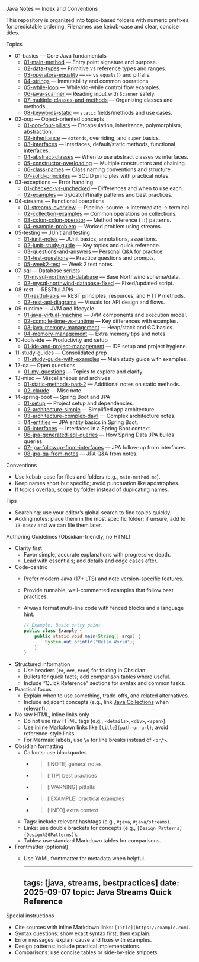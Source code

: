 Java Notes — Index and Conventions

This repository is organized into topic-based folders with numeric prefixes for predictable ordering. Filenames use kebab-case and clear, concise titles.

Topics
- 01-basics — Core Java fundamentals
  - [01-main-method](01-basics/01-main-method.md) — Entry point signature and purpose.
  - [02-data-types](01-basics/02-data-types.md) — Primitive vs reference types and ranges.
  - [03-operators-equality](01-basics/03-operators-equality.md) — `==` vs `equals()` and pitfalls.
  - [04-strings](01-basics/04-strings.md) — Immutability and common operations.
  - [05-while-loop](01-basics/05-while-loop.md) — While/do-while control flow examples.
  - [06-java-scanner](01-basics/06-java-scanner.md) — Reading input with `Scanner` safely.
  - [07-multiple-classes-and-methods](01-basics/07-multiple-classes-and-methods.md) — Organizing classes and methods.
  - [08-keywords-static](01-basics/08-keywords-static.md) — `static` fields/methods and use cases.
- 02-oop — Object-oriented concepts
  - [01-oop-four-pillars](02-oop/01-oop-four-pillars.md) — Encapsulation, inheritance, polymorphism, abstraction.
  - [02-inheritance](02-oop/02-inheritance.md) — `extends`, overriding, and `super` basics.
  - [03-interfaces](02-oop/03-interfaces.md) — Interfaces, default/static methods, functional interfaces.
  - [04-abstract-classes](02-oop/04-abstract-classes.md) — When to use abstract classes vs interfaces.
  - [05-constructor-overloading](02-oop/05-constructor-overloading.md) — Multiple constructors and chaining.
  - [06-class-names](02-oop/06-class-names.md) — Class naming conventions and structure.
  - [07-solid-principles](02-oop/07-solid-principles.md) — SOLID principles with practical notes.
- 03-exceptions — Error handling
  - [01-checked-vs-unchecked](03-exceptions/01-checked-vs-unchecked.md) — Differences and when to use each.
  - [02-examples](03-exceptions/02-examples.md) — try/catch/finally patterns and best practices.
- 04-streams — Functional operations
  - [01-streams-overview](04-streams/01-streams-overview.md) — Pipeline: source → intermediate → terminal.
  - [02-collection-examples](04-streams/02-collection-examples.md) — Common operations on collections.
  - [03-colon-colon-operator](04-streams/03-colon-colon-operator.md) — Method reference (`::`) patterns.
  - [04-example-problem](04-streams/04-example-problem.md) — Worked problem using streams.
- 05-testing — JUnit and testing
  - [01-junit-notes](05-testing/01-junit-notes.md) — JUnit basics, annotations, assertions.
  - [02-junit-study-guide](05-testing/02-junit-study-guide.md) — Key topics and quick reference.
  - [03-questions-and-answers](05-testing/03-questions-and-answers.md) — Personal Q&A for practice.
  - [04-test-questions](05-testing/04-test-questions.md) — Practice questions and prompts.
  - [05-week2-test](05-testing/05-week2-test.md) — Week 2 test notes.
- 07-sql — Database scripts
  - [01-mysql-northwind-database](07-sql/01-mysql-northwind-database.sql) — Base Northwind schema/data.
  - [02-mysql-northwind-database-fixed](07-sql/02-mysql-northwind-database-fixed.sql) — Fixed/updated script.
- 08-rest — RESTful APIs
  - [01-restful-apis](08-rest/01-restful-apis.md) — REST principles, resources, and HTTP methods.
  - [02-rest-api-diagrams](08-rest/02-rest-api-diagrams.md) — Visuals for API design and flows.
- 09-runtime — JVM and lifecycle
  - [01-java-virtual-machine](09-runtime/01-java-virtual-machine.md) — JVM components and execution model.
  - [02-compile-time-vs-runtime](09-runtime/02-compile-time-vs-runtime.md) — Key differences with examples.
  - [03-java-memory-management](09-runtime/03-java-memory-management.md) — Heap/stack and GC basics.
  - [04-memory-management](09-runtime/04-memory-management.md) — Extra memory tips and notes.
- 10-tools-ide — Productivity and setup
  - [01-ide-and-project-management](10-tools-ide/01-ide-and-project-management.md) — IDE setup and project hygiene.
- 11-study-guides — Consolidated prep
  - [01-study-guide-with-examples](11-study-guides/01-study-guide-with-examples.md) — Main study guide with examples.
- 12-qa — Open questions
  - [01-my-questions](12-qa/01-my-questions.md) — Topics to explore and clarify.
- 13-misc — Miscellaneous and archives
  - [01-static-methods-part-2](13-misc/01-static-methods-part-2.md) — Additional notes on static methods.
  - [02-claude](13-misc/02-claude.md) — Misc note.
- 14-spring-boot — Spring Boot and JPA
  - [01-setup](14-spring-boot/01-setup.md) — Project setup and dependencies.
  - [02-architecture-simple](14-spring-boot/02-architecture-simple.md) — Simplified app architecture.
  - [03-architecture-complex-day1](14-spring-boot/03-architecture-complex-day1.md) — Complex architecture notes.
  - [04-entities](14-spring-boot/04-entities.md) — JPA entity basics in Spring Boot.
  - [05-interfaces](14-spring-boot/05-interfaces.md) — Interfaces in a Spring Boot context.
  - [06-jpa-generated-sql-queries](14-spring-boot/06-jpa-generated-sql-queries.md) — How Spring Data JPA builds queries.
  - [07-jpa-followup-from-interfaces](14-spring-boot/07-jpa-followup-from-interfaces.md) — JPA follow-up from interfaces.
  - [08-jpa-qa-from-notes](14-spring-boot/08-jpa-qa-from-notes.md) — JPA Q&A from notes.

Conventions
- Use kebab-case for files and folders (e.g., `main-method.md`).
- Keep names short but specific; avoid punctuation like apostrophes.
- If topics overlap, scope by folder instead of duplicating names.

Tips
- Searching: use your editor’s global search to find topics quickly.
- Adding notes: place them in the most specific folder; if unsure, add to `13-misc/` and we can file them later.

Authoring Guidelines (Obsidian-friendly, no HTML)
- Clarity first
  - Favor simple, accurate explanations with progressive depth.
  - Lead with essentials; add details and edge cases after.
- Code-centric
  - Prefer modern Java (17+ LTS) and note version-specific features.
  - Provide runnable, well-commented examples that follow best practices.
  - Always format multi-line code with fenced blocks and a language hint.
    
    ```java
    // Example: Basic entry point
    public class Example {
        public static void main(String[] args) {
            System.out.println("Hello World");
        }
    }
    ```
- Structured information
  - Use headers (`##`, `###`, `####`) for folding in Obsidian.
  - Bullets for quick facts; add comparison tables where useful.
  - Include “Quick Reference” sections for syntax and common tasks.
- Practical focus
  - Explain when to use something, trade-offs, and related alternatives.
  - Include adjacent concepts (e.g., link [Java Collections](Java%20Collections) when relevant).
- No raw HTML, inline links only
  - Do not use raw HTML tags (e.g., `<details>`, `<div>`, `<span>`).
  - Use inline Markdown links like `[title](path-or-url)`; avoid reference-style links.
  - For Mermaid labels, use `\n` for line breaks instead of `<br/>`.
- Obsidian formatting
  - Callouts: use blockquotes
    - > [!NOTE] general notes
    - > [!TIP] best practices
    - > [!WARNING] pitfalls
    - > [!EXAMPLE] practical examples
    - > [!INFO] extra context
  - Tags: include relevant hashtags (e.g., `#java`, `#java/streams`).
  - Links: use double brackets for concepts (e.g., `[Design Patterns](Design%20Patterns)`).
  - Tables: use standard Markdown tables for comparisons.
- Frontmatter (optional)
  - Use YAML frontmatter for metadata when helpful.

    ---
    tags: [java, streams, bestpractices]
    date: 2025-09-07
    topic: Java Streams Quick Reference
    ---

Special instructions
- Cite sources with inline Markdown links: `[Title](https://example.com)`.
- Syntax questions: show exact syntax first, then explain.
- Error messages: explain cause and fixes with examples.
- Design patterns: include practical implementations.
- Comparisons: use concise tables or side-by-side snippets.


